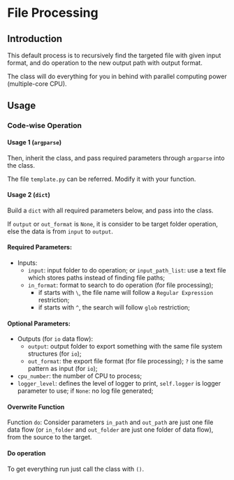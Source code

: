 # File Processing
## Introduction
This default process is to recursively find the targeted file with given input format, and do operation to the new output path with output format.

The class will do everything for you in behind with parallel computing power (multiple-core CPU).
## Usage
### Code-wise Operation
#### Usage 1 (`argparse`)
Then, inherit the class, and pass required parameters through `argparse` into the class.

The file `template.py` can be referred. Modify it with your function.
#### Usage 2 (`dict`)
Build a `dict` with all required parameters below, and pass into the class.

If `output` or `out_format` is `None`, it is consider to be target folder operation, else the data is from `input` to `output`.
#### Required Parameters:
* Inputs:
  * `input`: input folder to do operation; or `input_path_list`: use a text file which stores paths instead of finding file paths;
  * `in_format`: format to search to do operation (for file processing); 
    * if starts with `\`, the file name will follow a `Regular Expression` restriction;
    * if starts with `^`, the search will follow `glob` restriction;
#### Optional Parameters:

* Outputs (for `io` data flow):
  * `output`: output folder to export something with the same file system structures (for `io`);
  * `out_format`: the export file format (for file processing); `?` is the same pattern as input (for `io`);
* `cpu_number`: the number of CPU to process;
* `logger_level`: defines the level of logger to print, `self.logger` is logger parameter to use; if `None`: no log file generated;

#### Overwrite Function
Function `do`:
Consider parameters `in_path` and `out_path` are just one file data flow (or `in_folder` and `out_folder` are just one folder of data flow), from the source to the target.

#### Do operation
To get everything run just call the class with `()`.


